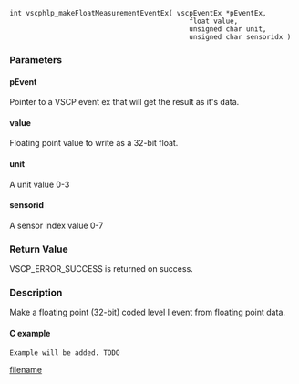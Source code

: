 

```clike
int vscphlp_makeFloatMeasurementEventEx( vscpEventEx *pEventEx, 
                                            float value,
                                            unsigned char unit,
                                            unsigned char sensoridx )
```

### Parameters

#### pEvent
Pointer to a VSCP event ex that will get the result as it's data.

#### value
Floating point value to write as a 32-bit float.

#### unit
A unit value 0-3

#### sensorid
A sensor index value 0-7

### Return Value
VSCP_ERROR_SUCCESS is returned on success.

### Description
Make a floating point (32-bit) coded level I event from floating point data.

#### C example

```clike
Example will be added. TODO
```



[filename](./bottom_copyright.md ':include')